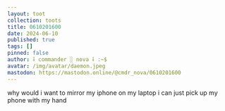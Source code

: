 ```yaml
---
layout: toot
collection: toots
title: 0610201600
date: 2024-06-10
published: true
tags: []
pinned: false
author: ⸸ commander ░ nova ⸸ :~$
avatar: /img/avatar/daemon.jpeg
mastodon: https://mastodon.online/@cmdr_nova/0610201600
---
```


why would i want to mirror my iphone on my laptop i can just pick up my phone with my hand
